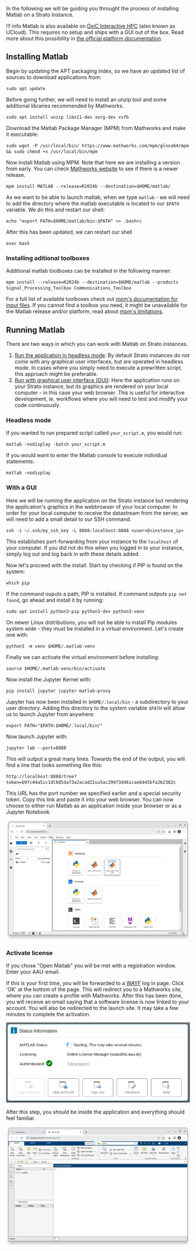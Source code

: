 In the following we will be guiding you throught the process of installing Matlab on a Strato Instance.

!!! info
    Matlab is also available on [DeiC Interactive HPC]("https://cloud.sdu.dk/") (also known as UCloud). This requires no setup and ships with a GUI out of the box. Read more about this possibility in [the official platform documentation]("https://docs.cloud.sdu.dk/Apps/matlab.html").

##  Installing Matlab

Begin by updating the APT packaging index, so we have an updated list of sources to download applications from:
```
sudo apt update
```

Before going further, we will need to install an unzip tool and some additional libraries recommended by Mathworks.
```
sudo apt install unzip libx11-dev xorg-dev xvfb
```

Download the Matlab Package Manager (MPM) from Mathworks and make it executable:
```
sudo wget -P /usr/local/bin/ https://www.mathworks.com/mpm/glnxa64/mpm && sudo chmod +x /usr/local/bin/mpm
```

Now install Matlab using MPM. Note that here we are installing a version from early. You can check [Mathworks website]("https://se.mathworks.com/help/matlab/release-notes.html") to see if there is a newer release.
```
mpm install MATLAB --release=R2024b --destination=$HOME/matlab/
```

As we want to be able to launch matlab, when we type `matlab` - we will need to add the directory where the matlab executable is located to our `$PATH` variable. We do this and restart our shell:
```
echo "export PATH=$HOME/matlab/bin:$PATH" >> .bashrc
```

After this has been updated, we can restart our shell
```
exec bash
```

### Installing aditional toolboxes

Additional matlab toolboxes can be installed in the following manner:
```
mpm install --release=R2024b --destination=$HOME/matlab --products Signal_Processing_Toolbox Communications_Toolbox
```
For a full list of available toolboxes check out [mpm's documentation for input files](https://github.com/mathworks-ref-arch/matlab-dockerfile/tree/main/mpm-input-files).
If you cannot find a toolbox you need, it might be unavailable for the Matlab release and/or platform, read about [mpm's limitations](https://github.com/mathworks-ref-arch/matlab-dockerfile/blob/main/MPM.md#limitations).

## Running Matlab

There are two ways in which you can work with Matlab on Strato instances.

1. [Run the application in headless mode](/strato/application-guides/strato-applications/#command-line-interfaces): By default Strato instances do not come with any graphical user interfaces, but are operated in headless mode. In cases where you simply need to execute a prewritten script, this approach might be preferable.
2. [Run with graphical user interface (GUI)](/strato/application-guides/strato-applications/#graphical-user-interfaces): Here the application runs on your Strato instance, but its graphics are rendered on your local computer - in this case your web browser. This is useful for interactive development, ie. workflows where you will need to test and modify your code continuously.

### Headless mode
If you wanted to run prepared script called `your_script.m`, you would run:
```
matlab -nodisplay -batch your_script.m
```

If you would want to enter the Matlab console to execute individual statements:
```
matlab -nodisplay
```

### With a GUI

Here we will be running the application on the Strato instance but rendering the application's graphics in the webbrowser of your local computer. In order for your local computer to receive the datastream from the server, we will need to add a small detail to our SSH command.
``` 
ssh -i ~/.ssh/my_ssh_key -L 8888:localhost:8888 <user>@<instance_ip>
```

This establishes port-forwarding from your instance to the `localhost` of your computer. If you did not do this when you logged in to your instance, simply log out and log back in with these details added.

Now let's proceed with the install. Start by checking if PIP is found on the system: 
```
which pip
```

If the command ouputs a path, PIP is installed. If command outputs `pip not found`, go ahead and install it by running:
```
sudo apt install python3-pip python3-dev python3-venv
```

On newer Linux distributions, you will not be able to install Pip modules system wide - they must be installed in a virtual environment. Let's create one with:
```
python3 -m venv $HOME/.matlab-venv
```

Finally we can activate the virtual environment before installing:
```
source $HOME/.matlab-venv/bin/activate
```

Now install the Jupyter Kernel with:
```
pip install jupyter jupyter-matlab-proxy
```

Jupyter has now been installed in `$HOME/.local/bin` - a subdirectory to your user directory. Adding this directory to the system variable `$PATH` will allow us to launch Jupyter from anywhere:
```
export PATH="$PATH:$HOME/.local/bin/"
```

Now launch Jupyter with:
```
jupyter lab --port=8888
```

This will output a great many lines. Towards the end of the output, you will find a line that looks something like this:
```
http://localhost:8888/tree?token=b9fc44a5ic1dl685da73a2acad22uu5ac299f3d46icae8445bfa262382c
```

This URL has the port number we specified earlier and a special security token.
Copy this link and paste it into your web browser.
You can now choose to either run Matlab as an application inside your browser or as a Jupyter Notebook.

![Open Matlab](/assets/img/matlab_jupyter.png)


### Activate license
If you chose "Open Matlab" you will be met with a registration window. Enter your AAU-email.

If this is your first time, you will be forwarded to a [WAYF](https://www.wayf.dk/) log in page. Click 'OK' at the bottom of the page. This will redirect you to a Mathworks site, where you can create a profile with Mathworks. After this has been done, you will receive an email saying that a software license is now linked to your account. You will also be redirected to the launch site. It may take a few minutes to complete the activation.

![Matlab license processing](/assets/img/matlab_license.png)

After this step, you should be inside the application and everything should feel familiar.

![Matlab running inside a browser window](/assets/img/matlab_in_browserwindow.png)


